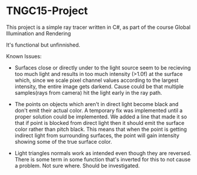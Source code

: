 # TNGC15-Project
This project is a simple ray tracer written in C#, as part of the course Global Illumination and Rendering


It's functional but unfinnished.

Known Issues:
- Surfaces close or directly under to the light source seem to be recieving too much light and results in 
too much intensity (>1.0f) at the surface which, since we scale pixel channel values according to the largest intensity,
the entire image gets darkend.
Cause could be that multiple samples(rays from camera) hit the light early in the ray path.

- The points on objects which aren't in direct light become black and don't emit their actual color. A temporary fix was implemented until
a proper solution could be implemented. We added a line that made it so that if point is blocked from direct
light then it should emit the surface color rather than pitch black. This means that when the point is getting indirect light
from surrounding surfaces, the point will gain intensity showing some of the true surface color.

- Light triangles normals work as intended even though they are reversed. There is some term in some function that's
inverted for this to not cause a problem. Not sure where. Should be investigated.

